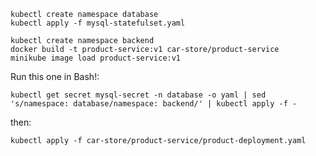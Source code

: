     kubectl create namespace database
    kubectl apply -f mysql-statefulset.yaml

    kubectl create namespace backend
    docker build -t product-service:v1 car-store/product-service
    minikube image load product-service:v1

Run this one in Bash!:

    kubectl get secret mysql-secret -n database -o yaml | sed 's/namespace: database/namespace: backend/' | kubectl apply -f -
then:

    kubectl apply -f car-store/product-service/product-deployment.yaml

